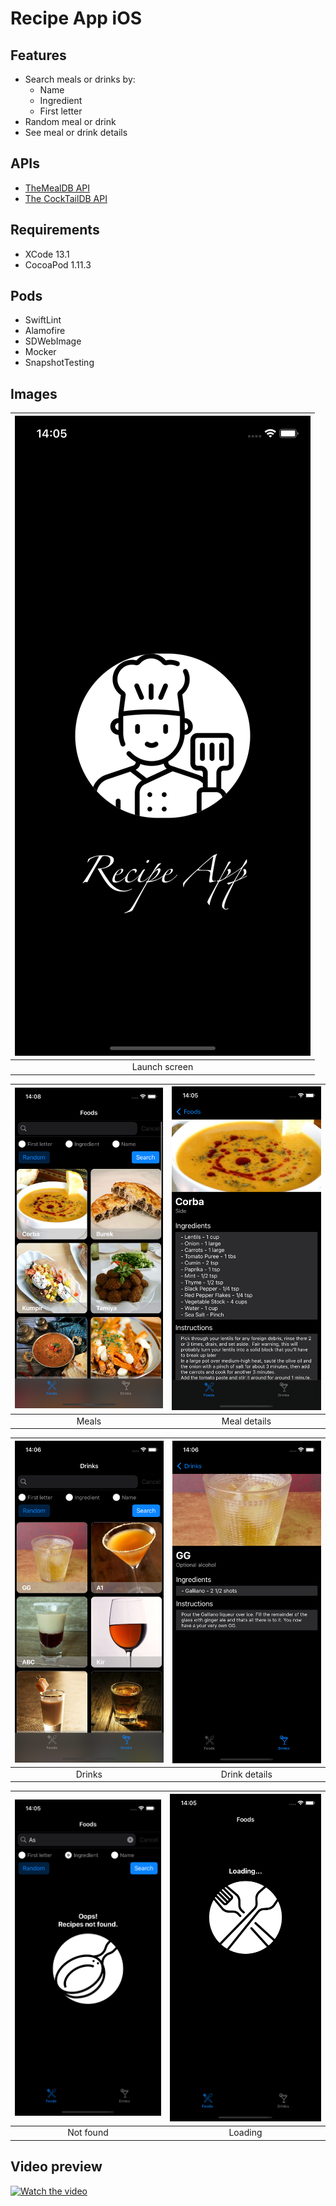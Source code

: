 # Recipe App iOS

## Features
- Search meals or drinks by:
  - Name
  - Ingredient
  - First letter
- Random meal or drink
- See meal or drink details

## APIs
- [TheMealDB API](https://www.themealdb.com/)
- [The CockTailDB API](https://www.thecocktaildb.com/api.php)
## Requirements 
 - XCode 13.1
 - CocoaPod 1.11.3

## Pods
- SwiftLint
- Alamofire
- SDWebImage
- Mocker
- SnapshotTesting

## Images

|![](./Public/launch-screen.png) |
|:---:|
| Launch screen |

|![](./Public/meals-main.png)| ![](./Public/meal-detail.png) |
|:---:| :---:|
| Meals | Meal details|

|![](./Public/drinks-main.png)| ![](./Public/drink-detail.png) |
|:---:| :---:|
| Drinks | Drink details|

|![](./Public/not-found.png)| ![](./Public/loading.png) |
|:---:| :---:|
| Not found | Loading|

## Video preview
[![Watch the video](https://img.youtube.com/vi/XF0ukSnF1y4/hqdefault.jpg)](https://youtu.be/XF0ukSnF1y4)
